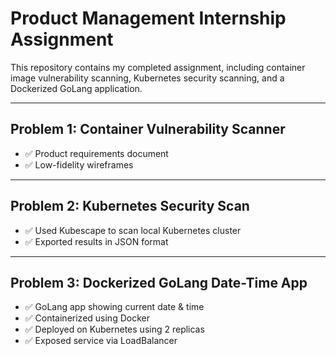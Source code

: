 # Product Management Internship Assignment

This repository contains my completed assignment, including container image vulnerability scanning, Kubernetes security scanning, and a Dockerized GoLang application.

---

## Problem 1: Container Vulnerability Scanner

- ✅ Product requirements document
- ✅ Low-fidelity wireframes


---

## Problem 2: Kubernetes Security Scan

- ✅ Used Kubescape to scan local Kubernetes cluster
- ✅ Exported results in JSON format


---

## Problem 3: Dockerized GoLang Date-Time App

- ✅ GoLang app showing current date & time
- ✅ Containerized using Docker
- ✅ Deployed on Kubernetes using 2 replicas
- ✅ Exposed service via LoadBalancer

